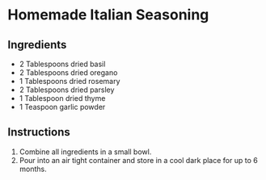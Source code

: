 # Homemade Italian Seasoning

## Ingredients

- 2 Tablespoons dried basil
- 2 Tablespoons dried oregano
- 1 Tablespoons dried rosemary
- 2 Tablespoons dried parsley
- 1 Tablespoon dried thyme
- 1 Teaspoon garlic powder

## Instructions

1. Combine all ingredients in a small bowl.
2. Pour into an air tight container and store in a cool dark place for up to 6 months.
